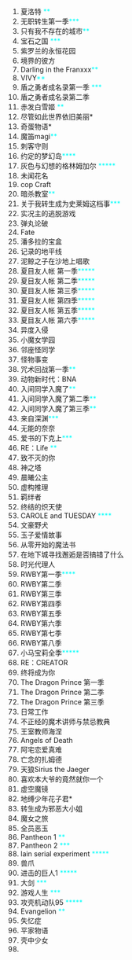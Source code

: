 1. 夏洛特 <span style="color:#00fffb"><span style="color:#00fffb">***</span>*</span>
2. 无职转生第一季<span style="color:#00fffb">***</span>
3. 只有我不存在的城市<span style="color:#00fffb">**</span>
4. 宝石之国 <span style="color:#00fffb">***</span>
5. 紫罗兰的永恒花园
6. 境界的彼方
7. Darling in the Franxxx<span style="color:#00fffb">**</span>
8. VIVY<span style="color:#00fffb">**</span>
9. 盾之勇者成名录第一季 <span style="color:#00fffb">***</span>
10. 盾之勇者成名录第二季
11. 赤发白雪姬<span style="color:#00fffb"> **</span>
12. 尽管如此世界依旧美丽*
13. 奇蛋物语*
14. 魔笛magi<span style="color:#00fffb">**</span>
15. 刺客守则
16. 约定的梦幻岛<span style="color:#00fffb">****</span>
17. 灰色与幻想的格林姆加尔 <span style="color:#00fffb">*****</span>
18. 未闻花名
19. cop  Craft
20. 暗杀教室<span style="color:#00fffb">**</span>
21. 关于我转生成为史莱姆这档事<span style="color:#00fffb">***</span>
22. 实况主的逃脱游戏
23. 弹丸论破
24. Fate
25. 潘多拉的宝盒
26. 记录的地平线
27. 泥鲸之子在沙地上唱歌
28. 夏目友人帐 第一季<span style="color:#00fffb">*****</span>
29. 夏目友人帐 第二季<span style="color:#00fffb">*****</span>
30. 夏目友人帐 第三季<span style="color:#00fffb">*****</span>
31. 夏目友人帐 第四季<span style="color:#00fffb">*****</span>
32. 夏目友人帐 第五季<span style="color:#00fffb">*****</span>
33. 夏目友人帐 第六季<span style="color:#00fffb">*****</span>
34. 异度入侵
35. 小魔女学园
36. 邻座怪同学
37. 怪物事变
38. 咒术回战第一季<span style="color:#00fffb">**</span>
39. 动物新时代：BNA
40. 入间同学入魔了<span style="color:#00fffb">**</span>
41. 入间同学入魔了第二季<span style="color:#00fffb">**</span>
42. 入间同学入魔了第三季<span style="color:#00fffb">**</span>
43. 来自深渊<span style="color:#00fffb">***</span>
44. 无能的奈奈
45. 爱书的下克上<span style="color:#00fffb">***</span>
46. RE：Life <span style="color:#00fffb">**</span>
47. 致不灭的你
48. 神之塔
49. 晨曦公主
50. 虚构推理
51. 羁绊者
52. 终结的炽天使
53. CAROLE and TUESDAY <span style="color:#00fffb">****</span>
54. 文豪野犬
55. 玉子爱情故事
56. 从零开始的魔法书
57. 在地下城寻找邂逅是否搞错了什么
58. 时光代理人
59. RWBY第一季<span style="color:#00fffb">****</span>
60. RWBY第二季
61. RWBY第三季
62. RWBY第四季
63. RWBY第五季
64. RWBY第六季
65. RWBY第七季
66. RWBY第八季
67. 小马宝莉全季<span style="color:#00fffb">*****</span>
68. RE：CREATOR
69. 终将成为你
70. The Dragon Prince 第一季
71. The Dragon Prince 第二季
72. The Dragon Prince 第三季
73. 日常工作
74. 不正经的魔术讲师与禁忌教典
75. 王室教师海涅
76. Angels of Death
77. 阿宅恋爱真难
78. 亡念的扎姆德
79. 天狼Sirius the Jaeger
80. 喜欢本大爷的竟然就你一个
81. 虚空魔镜
82. 地缚少年花子君*
83. 转生成为邪恶大小姐
84. 魔女之旅
85. 全员恶玉
86. Pantheon 1<span style="color:#00fffb"> **</span>
87. Pantheon 2<span style="color:#00fffb"> ***</span>
88. lain serial experiment <span style="color:#00fffb">*****</span>
89. 兽爪
90. 进击的巨人1 <span style="color:#00fffb">*****</span>
91. 大剑 <span style="color:#00fffb">*** </span>
92.  游戏人生<span style="color:#00fffb"> ***</span>
93. 攻壳机动队95 <span style="color:#00fffb">*****</span>
94. Evangelion <span style="color:#00fffb">**</span>
95. 失忆症
96.  平家物语
97.  壳中少女
98. 